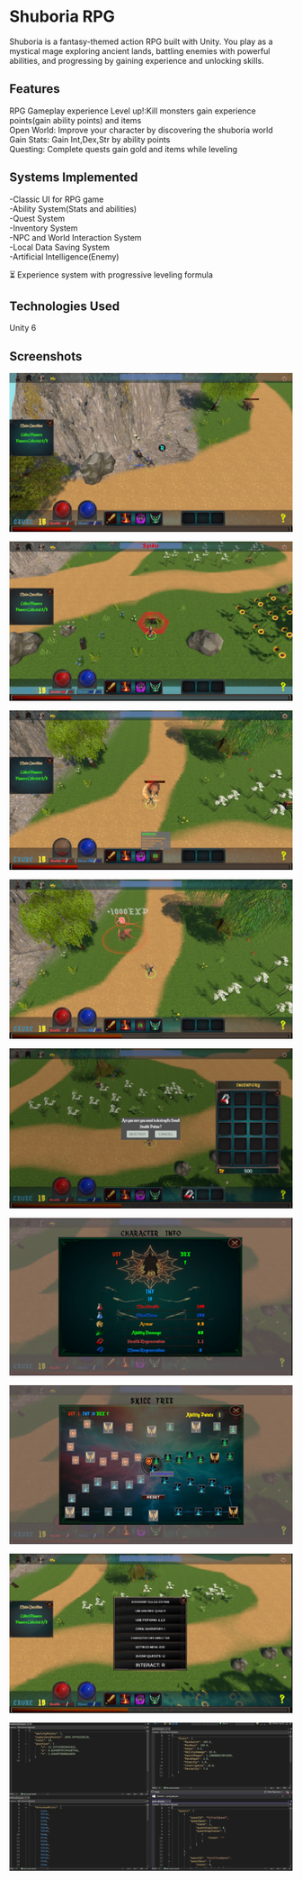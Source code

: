 # Shuboria RPG
Shuboria is a fantasy-themed action RPG built with Unity. You play as a mystical mage exploring ancient lands, battling enemies with powerful abilities, and progressing by gaining experience and unlocking skills.

## Features

RPG Gameplay experience
Level up!:Kill monsters gain experience points(gain ability points) and items  
Open World: Improve your character by discovering the shuboria world  
Gain Stats: Gain Int,Dex,Str by ability points  
Questing: Complete quests gain gold and items while leveling  

## Systems Implemented

-Classic UI for RPG game  
-Ability System(Stats and abilities)  
-Quest System  
-Inventory System  
-NPC and World Interaction System  
-Local Data Saving System  
-Artificial Intelligence(Enemy)  


⏳ Experience system with progressive leveling formula
## Technologies Used
Unity 6



## Screenshots
![Gameplay Screenshot](Screenshots/Shurpgscreenshot1.jpeg)

![Gameplay Screenshot](Screenshots/Shurpgscreenshot2.jpeg)

![Gameplay Screenshot](Screenshots/Shurpgscreenshot3.jpeg)

![Gameplay Screenshot](Screenshots/Shurpgscreenshot4.jpeg)

![Gameplay Screenshot](Screenshots/Shurpgscreenshot6.jpeg)

![Gameplay Screenshot](Screenshots/Shurpgscreenshot7.jpeg)

![Gameplay Screenshot](Screenshots/Shurpgscreenshot8.jpeg)

![Gameplay Screenshot](Screenshots/Shurpgscreenshot9.jpeg)

![Gameplay Screenshot](Screenshots/Shurpgscreenshot10.jpeg)
